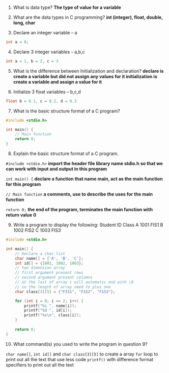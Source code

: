 
1. What is data type?
	**The type of value for a variable**

2. What are the data types in C programming?
	**int (integer), float, double, long, char**

3. Declare an integer variable – a
```c
int a = 0;
```

4. Declare 3 integer variables - a,b,c
```c
int a = 1, b = 2, c = 3
```

5. What is the difference between Initialization and declaration?
	**declare is create a variable but did not assign any values for it
	initialization is create a variable and assign a value for it**

6. Initialize 3 float variables – b,c,d
```c
float b = 0.1, c = 0.2, d = 0.3
```

7. What is the basic structure format of a C program?
```c
#include <stdio.h>

int main() {
	// Main function
	return 0;
}
```

8. Explain the basic structure format of a C program.

`#include <stdio.h>` **import the header file library name stdio.h so that we can work with input and output in this program**

`int main() {` **declare a function that name main, act as the main function for this program**

`// Main function` **a comments, use to describe the uses for the main function**

`return 0;` **the end of the program, terminates the main function with return value 0**

9. Write a program to display the following:
Student ID Class
       A 1001 FIS1
       B 1002 FIS2
       C 1003 FIS3

```c
#include <stdio.h>

int main() {
    // Declare a char list
    char name[] = {'A', 'B', 'C'};
    int id[] = {1001, 1002, 1003};
    // two dimension array
    // first argument present rows
    // second argument present columns
    // at the last of array c will automatic end with \0
    // so the length of array need to plus one
    char class[3][5] = {"FIS1", "F1S2", "F1S3"};

    for (int i = 0; i <= 2; i++) {
        printf("%c ", name[i]);
        printf("%d ", id[i]);
        printf("%s\n", class[i]);
    }
    
    return 0;
}
```

10. What command(s) you used to write the program in question 9?

`char name[]`, `int id[]` and `char class[3][5]` to create a array
`for` loop to print out all the text that use less code
`printf()` with difference format specifiers to print out all the text

